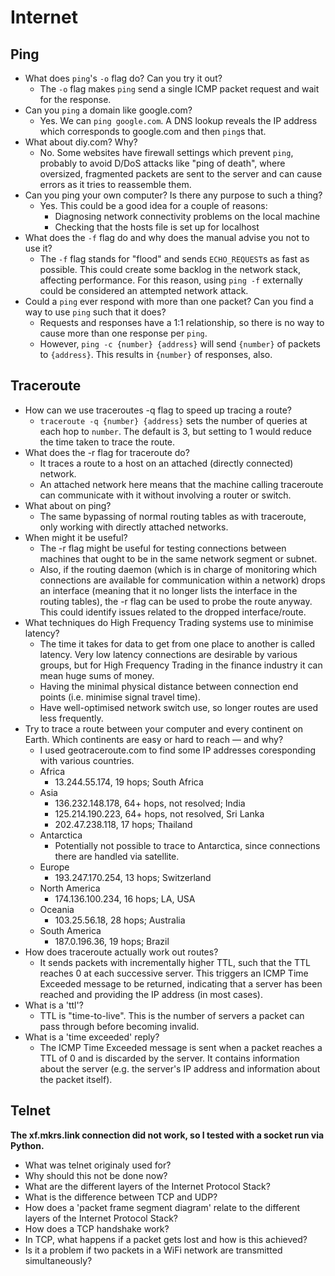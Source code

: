 # Internet

## Ping
- What does `ping`'s `-o` flag do? Can you try it out?
    - The `-o` flag makes `ping` send a single ICMP packet request and wait for the response.
- Can you `ping` a domain like google.com?
    - Yes. We can `ping google.com`. A DNS lookup reveals the IP address which corresponds to google.com and then `ping`s that.
- What about diy.com? Why?
    - No. Some websites have firewall settings which prevent `ping`, probably to avoid D/DoS attacks like "ping of death", where oversized, fragmented packets are sent to the server and can cause errors as it tries to reassemble them.
- Can you ping your own computer? Is there any purpose to such a thing?
    - Yes. This could be a good idea for a couple of reasons:
        - Diagnosing network connectivity problems on the local machine
        - Checking that the hosts file is set up for localhost
- What does the `-f` flag do and why does the manual advise you not to use it?
    - The `-f` flag stands for "flood" and sends `ECHO_REQUEST`s as fast as possible. This could create some backlog in the network stack, affecting performance. For this reason, using `ping -f` externally could be considered an attempted network attack.
- Could a `ping` ever respond with more than one packet? Can you find a way to use `ping` such that it does?
    - Requests and responses have a 1:1 relationship, so there is no way to cause more than one response per `ping`.
    - However, `ping -c {number} {address}` will send `{number}` of packets to `{address}`. This results in `{number}` of responses, also.

## Traceroute
- How can we use traceroutes -q flag to speed up tracing a route?
    - `traceroute -q {number} {address}` sets the number of queries at each hop to `number`. The default is 3, but setting to 1 would reduce the time taken to trace the route.
- What does the -r flag for traceroute do? 
    - It traces a route to a host on an attached (directly connected) network.
    - An attached network here means that the machine calling traceroute can communicate with it without involving a router or switch.
- What about on ping?
    - The same bypassing of normal routing tables as with traceroute, only working with directly attached networks.
- When might it be useful?
    - The -r flag might be useful for testing connections between machines that ought to be in the same network segment or subnet.
    - Also, if the routing daemon (which is in charge of monitoring which connections are available for communication within a network) drops an interface (meaning that it no longer lists the interface in the routing tables), the -r flag can be used to probe the route anyway. This could identify issues related to the dropped interface/route.
- What techniques do High Frequency Trading systems use to minimise latency?
    - The time it takes for data to get from one place to another is called latency. Very low latency connections are desirable by various groups, but for High Frequency Trading in the finance industry it can mean huge sums of money.
    - Having the minimal physical distance between connection end points (i.e. minimise signal travel time).
    - Have well-optimised network switch use, so longer routes are used less frequently.
- Try to trace a route between your computer and every continent on Earth. Which continents are easy or hard to reach — and why?
    - I used geotraceroute.com to find some IP addresses coresponding with various countries.
    - Africa
        - 13.244.55.174, 19 hops; South Africa
    - Asia
        - 136.232.148.178, 64+ hops, not resolved; India
        - 125.214.190.223, 64+ hops, not resolved, Sri Lanka
        - 202.47.238.118, 17 hops; Thailand
    - Antarctica
        - Potentially not possible to trace to Antarctica, since connections there are handled via satellite.
    - Europe
        - 193.247.170.254, 13 hops; Switzerland
    - North America
        - 174.136.100.234, 16 hops; LA, USA
    - Oceania
        - 103.25.56.18, 28 hops; Australia
    - South America
        - 187.0.196.36, 19 hops; Brazil
- How does traceroute actually work out routes?
    - It sends packets with incrementally higher TTL, such that the TTL reaches 0 at each successive server. This triggers an ICMP Time Exceeded message to be returned, indicating that a server has been reached and providing the IP address (in most cases).
- What is a 'ttl'?
    - TTL is "time-to-live". This is the number of servers a packet can pass through before becoming invalid.
- What is a 'time exceeded' reply?
    - The ICMP Time Exceeded message is sent when a packet reaches a TTL of 0 and is discarded by the server. It contains information about the server (e.g. the server's IP address and information about the packet itself).

## Telnet
__The xf.mkrs.link connection did not work, so I tested with a socket run via Python.__
- What was telnet originaly used for?
- Why should this not be done now?
- What are the different layers of the Internet Protocol Stack?
- What is the difference between TCP and UDP?
- How does a 'packet frame segment diagram' relate to the different layers of the Internet Protocol Stack?
- How does a TCP handshake work?
- In TCP, what happens if a packet gets lost and how is this achieved?
- Is it a problem if two packets in a WiFi network are transmitted simultaneously?